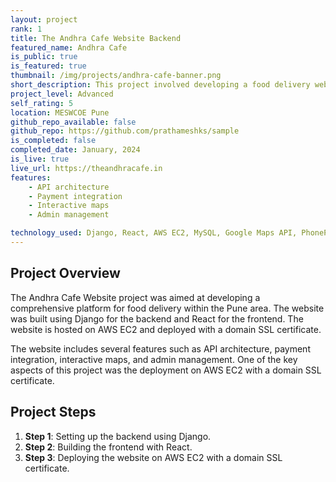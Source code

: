 ```yaml
---
layout: project
rank: 1
title: The Andhra Cafe Website Backend
featured_name: Andhra Cafe
is_public: true
is_featured: true
thumbnail: /img/projects/andhra-cafe-banner.png
short_description: This project involved developing a food delivery website for Andhra Cafe in Pune. The backend was developed using Django and the frontend was built with React. The website is hosted on AWS EC2.
project_level: Advanced
self_rating: 5
location: MESWCOE Pune
github_repo_available: false
github_repo: https://github.com/prathameshks/sample
is_completed: false
completed_date: January, 2024
is_live: true
live_url: https://theandhracafe.in
features:
    - API architecture
    - Payment integration
    - Interactive maps
    - Admin management

technology_used: Django, React, AWS EC2, MySQL, Google Maps API, PhonePe API
---
```


## Project Overview

The Andhra Cafe Website project was aimed at developing a comprehensive platform for food delivery within the Pune area. The website was built using Django for the backend and React for the frontend. The website is hosted on AWS EC2 and deployed with a domain SSL certificate.

The website includes several features such as API architecture, payment integration, interactive maps, and admin management. One of the key aspects of this project was the deployment on AWS EC2 with a domain SSL certificate.

## Project Steps

1. **Step 1**: Setting up the backend using Django.
2. **Step 2**: Building the frontend with React.
3. **Step 3**: Deploying the website on AWS EC2 with a domain SSL certificate.

